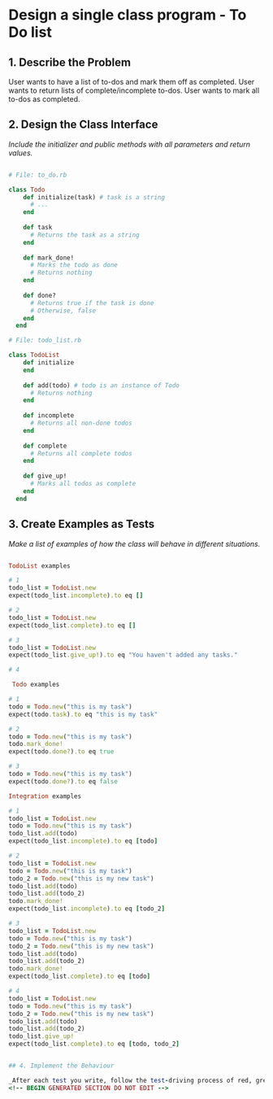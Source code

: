 # Design a single class program - To Do list

## 1. Describe the Problem

User wants to have a list of to-dos and mark them
off as completed.
User wants to return lists of complete/incomplete to-dos.
User wants to mark all to-dos as completed.

## 2. Design the Class Interface

_Include the initializer and public methods with all parameters and return values._
```ruby

# File: to_do.rb

class Todo
    def initialize(task) # task is a string
      # ...
    end
  
    def task
      # Returns the task as a string
    end
  
    def mark_done!
      # Marks the todo as done
      # Returns nothing
    end
  
    def done?
      # Returns true if the task is done
      # Otherwise, false
    end
  end

# File: todo_list.rb

class TodoList
    def initialize
    end
  
    def add(todo) # todo is an instance of Todo
      # Returns nothing
    end
  
    def incomplete
      # Returns all non-done todos
    end
  
    def complete
      # Returns all complete todos
    end
  
    def give_up!
      # Marks all todos as complete
    end
  end

```

## 3. Create Examples as Tests
_Make a list of examples of how the class will behave in different situations._
```ruby

TodoList examples

# 1
todo_list = TodoList.new
expect(todo_list.incomplete).to eq []

# 2
todo_list = TodoList.new
expect(todo_list.complete).to eq []

# 3
todo_list = TodoList.new
expect(todo_list.give_up!).to eq "You haven't added any tasks."

# 4

 Todo examples

# 1
todo = Todo.new("this is my task")
expect(todo.task).to eq "this is my task"

# 2
todo = Todo.new("this is my task")
todo.mark_done!
expect(todo.done?).to eq true

# 3
todo = Todo.new("this is my task")
expect(todo.done?).to eq false

Integration examples

# 1
todo_list = TodoList.new
todo = Todo.new("this is my task")
todo_list.add(todo)
expect(todo_list.incomplete).to eq [todo]

# 2
todo_list = TodoList.new
todo = Todo.new("this is my task")
todo_2 = Todo.new("this is my new task")
todo_list.add(todo)
todo_list.add(todo_2)
todo.mark_done!
expect(todo_list.incomplete).to eq [todo_2]

# 3
todo_list = TodoList.new
todo = Todo.new("this is my task")
todo_2 = Todo.new("this is my new task")
todo_list.add(todo)
todo_list.add(todo_2)
todo.mark_done!
expect(todo_list.complete).to eq [todo]

# 4
todo_list = TodoList.new
todo = Todo.new("this is my task")
todo_2 = Todo.new("this is my new task")
todo_list.add(todo)
todo_list.add(todo_2)
todo_list.give_up!
expect(todo_list.complete).to eq [todo, todo_2]


## 4. Implement the Behaviour

_After each test you write, follow the test-driving process of red, green, refactor to implement the behaviour._
<!-- BEGIN GENERATED SECTION DO NOT EDIT -->